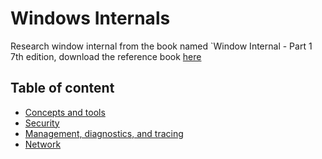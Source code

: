 # Windows Internals

Research window internal from the book named `Window Internal - Part 1 7th edition, download the reference book [here](/Reference/Window-Internal-6th-%26-7th-edition.rar)

## Table of content
- [Concepts and tools](/Window-Internal/Concepts-and-tools.md)
- [Security](/Window-Internal/Security.md)
- [Management, diagnostics, and tracing](/Window-Internal/Management-diagnostics-and-tracing.md)
- [Network](/Window-Internal/Network.md)
